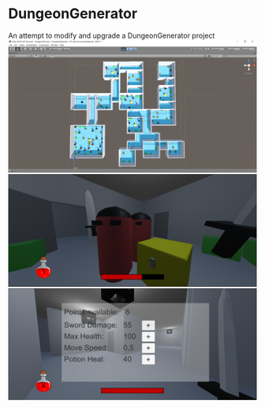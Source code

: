 # DungeonGenerator
An attempt to modify and upgrade a DungeonGenerator project
![alt text](screenshots/NavMesh.PNG "Demonstration of the project level generation")
![alt text](screenshots/GamePlay.png "Demonstration of the project gameplay prototype")
![alt text](screenshots/CharacterProgression.png "A few more pictures")
